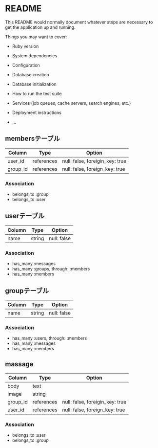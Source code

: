 # README

This README would normally document whatever steps are necessary to get the
application up and running.

Things you may want to cover:

* Ruby version

* System dependencies

* Configuration

* Database creation

* Database initialization

* How to run the test suite

* Services (job queues, cache servers, search engines, etc.)

* Deployment instructions

* ...

## membersテーブル

|Column|Type|Option|
|------|----|------|
|user_id|references|null: false, foreigin_key: true|
|group_id|references|null: false, foreign_key: true|

### Association
- belongs_to :group
- belongs_to :user

## userテーブル

|Column|Type|Option|
|------|----|------|
|name|string|null: false

### Association
- has_many :messages
- has_many :groups, through: :members
- has_many :members

## groupテーブル

|Column|Type|Option|
|------|----|------|
|name|string|null: false|

### Association

- has_many :users, through: :members
- has_many :messages
- has_many :members

## massage

|Column|Type|Option|
|------|----|------|
|body|text|
|image|string|
|group_id|references|null: false, foreigin_key: true|
|user_id|references|null: false, foreign_key: true|

### Association

- belongs_to :user
- belongs_to :group

